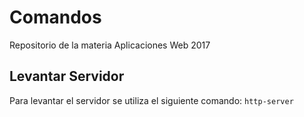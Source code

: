 # Comandos
Repositorio de la materia Aplicaciones Web 2017
## Levantar Servidor
Para levantar el servidor se utiliza el siguiente comando: ```http-server```